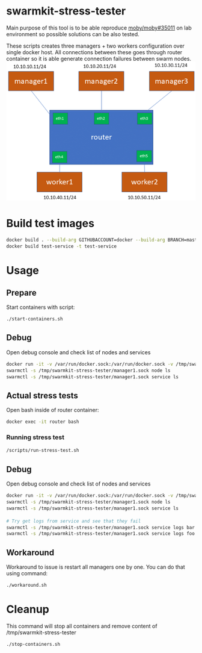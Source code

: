 # swarmkit-stress-tester
Main purpose of this tool is to be able reproduce [moby/moby#35011](https://github.com/moby/moby/issues/35011) on lab environment so possible solutions can be also tested.

These scripts creates three managers + two workers configuration over single docker host.
All connections between these goes through router container so it is able generate connection failures between swarm nodes.
![](architecture.png)

# Build test images
```bash
docker build . --build-arg GITHUBACCOUNT=docker --build-arg BRANCH=master -t swarmkit-stress-tester
docker build test-service -t test-service
```

# Usage
## Prepare
Start containers with script:
```bash
./start-containers.sh
```

## Debug
Open debug console and check list of nodes and services
```bash
docker run -it -v /var/run/docker.sock:/var/run/docker.sock -v /tmp/swarmkit-stress-tester:/tmp/swarmkit-stress-tester --rm --name debug swarmkit-stress-tester bash
swarmctl -s /tmp/swarmkit-stress-tester/manager1.sock node ls
swarmctl -s /tmp/swarmkit-stress-tester/manager1.sock service ls
```

## Actual stress tests
Open bash inside of router container:
```bash
docker exec -it router bash
```

### Running stress test
```bash
/scripts/run-stress-test.sh
```

## Debug
Open debug console and check list of nodes and services
```bash
docker run -it -v /var/run/docker.sock:/var/run/docker.sock -v /tmp/swarmkit-stress-tester:/tmp/swarmkit-stress-tester --rm --name debug swarmkit-stress-tester bash
swarmctl -s /tmp/swarmkit-stress-tester/manager1.sock node ls
swarmctl -s /tmp/swarmkit-stress-tester/manager1.sock service ls

# Try get logs from service and see that they fail
swarmctl -s /tmp/swarmkit-stress-tester/manager1.sock service logs bar
swarmctl -s /tmp/swarmkit-stress-tester/manager1.sock service logs foo
```

## Workaround
Workaround to issue is restart all managers one by one.
You can do that using command:
```bash
./workaround.sh
```


# Cleanup
This command will stop all containers and remove content of /tmp/swarmkit-stress-tester
```bash
./stop-containers.sh
```
